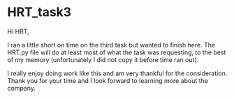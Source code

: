 # HRT_task3

Hi HRT,

I ran a little short on time on the third task but wanted to finish here. The HRT.py file will do at least most of what the task was requesting, to the best of my memory (unfortunately I did not copy it before time ran out).

I really enjoy doing work like this and am very thankful for the consideration. Thank you for your time and I look forward to learning more about the company.
